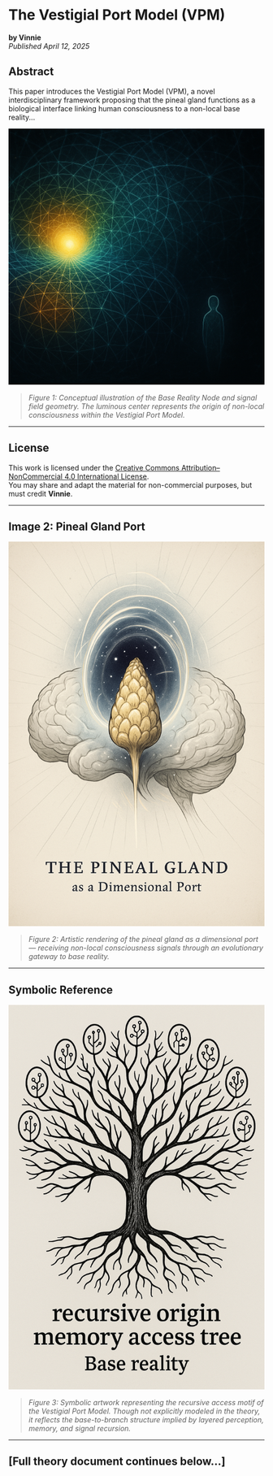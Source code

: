 # The Vestigial Port Model (VPM)
**by Vinnie**  
*Published April 12, 2025*

## Abstract
This paper introduces the Vestigial Port Model (VPM), a novel interdisciplinary framework proposing that the pineal gland functions as a biological interface linking human consciousness to a non-local base reality...

![Figure 1: Base Reality Node](images/base_reality_node.png)  
> *Figure 1: Conceptual illustration of the Base Reality Node and signal field geometry. The luminous center represents the origin of non-local consciousness within the Vestigial Port Model.*

---

## License
This work is licensed under the [Creative Commons Attribution–NonCommercial 4.0 International License](https://creativecommons.org/licenses/by-nc/4.0/).  
You may share and adapt the material for non-commercial purposes, but must credit **Vinnie**.

---

## Image 2: Pineal Gland Port
![Figure 2: Pineal Dimensional Port](images/pineal_dimensional_port.png)  
> *Figure 2: Artistic rendering of the pineal gland as a dimensional port — receiving non-local consciousness signals through an evolutionary gateway to base reality.*

---

## Symbolic Reference
![Figure 3: Recursive Origin Memory Access Tree](images/recursive_memory_tree.png)  
> *Figure 3: Symbolic artwork representing the recursive access motif of the Vestigial Port Model. Though not explicitly modeled in the theory, it reflects the base-to-branch structure implied by layered perception, memory, and signal recursion.*

---

## [Full theory document continues below...]
